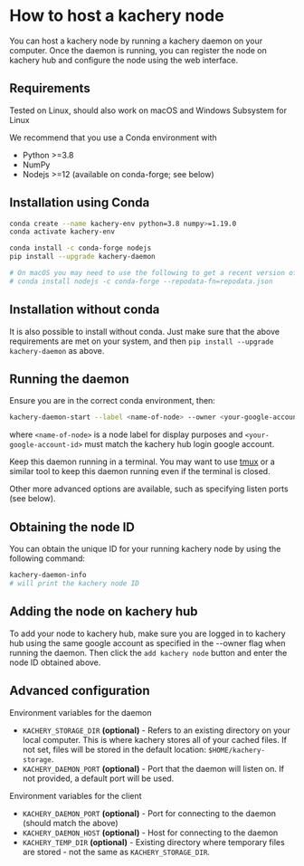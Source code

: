 # How to host a kachery node

You can host a kachery node by running a kachery daemon on your computer. Once the daemon is running, you can register the node on kachery hub and configure the node using the web interface.

## Requirements

Tested on Linux, should also work on macOS and Windows Subsystem for Linux

We recommend that you use a Conda environment with

* Python >=3.8
* NumPy
* Nodejs >=12 (available on conda-forge; see below)

## Installation using Conda

```bash
conda create --name kachery-env python=3.8 numpy>=1.19.0
conda activate kachery-env

conda install -c conda-forge nodejs
pip install --upgrade kachery-daemon

# On macOS you may need to use the following to get a recent version of nodejs (>=12):
# conda install nodejs -c conda-forge --repodata-fn=repodata.json
```

## Installation without conda

It is also possible to install without conda. Just make sure that the above requirements are met on your system, and then `pip install --upgrade kachery-daemon` as above.

## Running the daemon

Ensure you are in the correct conda environment, then:

```bash
kachery-daemon-start --label <name-of-node> --owner <your-google-account-id>
```

where `<name-of-node>` is a node label for display purposes and `<your-google-account-id>` must match the kachery hub login google account.


Keep this daemon running in a terminal. You may want to use [tmux](https://github.com/tmux/tmux/wiki) or a similar tool to keep this daemon running even if the terminal is closed.

Other more advanced options are available, such as specifying listen ports (see below).

## Obtaining the node ID

You can obtain the unique ID for your running kachery node by using the following command:

```bash
kachery-daemon-info
# will print the kachery node ID
```

## Adding the node on kachery hub

To add your node to kachery hub, make sure you are logged in to kachery hub using the same google account as specified in the --owner flag when running the daemon. Then click the `add kachery node` button and enter the node ID obtained above.

## Advanced configuration

Environment variables for the daemon

* `KACHERY_STORAGE_DIR` **(optional)** - Refers to an existing directory on your local computer. This is where kachery stores all of your cached files. If not set, files will be stored in the default location: `$HOME/kachery-storage`.
* `KACHERY_DAEMON_PORT` **(optional)** - Port that the daemon will listen on. If not provided, a default port will be used.

Environment variables for the client

* `KACHERY_DAEMON_PORT` **(optional)** - Port for connecting to the daemon (should match the above)
* `KACHERY_DAEMON_HOST` **(optional)** - Host for connecting to the daemon
* `KACHERY_TEMP_DIR` **(optional)** - Existing directory where temporary files are stored - not the same as `KACHERY_STORAGE_DIR`.